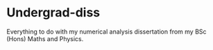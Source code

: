 # Undergrad-diss
Everything to do with my numerical analysis dissertation from my BSc (Hons) Maths and Physics.
